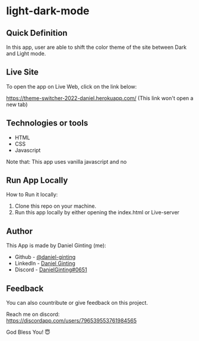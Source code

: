 # light-dark-mode

## Quick Definition

In this app, user are able to shift the color theme of the site between Dark and Light mode.

## Live Site

To open the app on Live Web, click on the link below:

https://theme-switcher-2022-daniel.herokuapp.com/
(This link won't open a new tab)

## Technologies or tools

- HTML
- CSS
- Javascript

Note that: This app uses vanilla javascript and no



## Run App Locally

How to Run it locally:

1. Clone this repo on your machine.
2. Run this app locally by either opening the index.html or Live-server

## Author

This App is made by Daniel Ginting (me):
<!-- - Website - [Add your name here](https://www.your-site.com) -->
- Github - [@daniel-ginting](https://github.com/daniel-ginting)
- LinkedIn - [Daniel Ginting](https://www.linkedin.com/in/daniel-ginting-409813224/)
- Discord - [DanielGinting#0651](https://discordapp.com/users/796539553761984565)

## Feedback
You can also countribute or give feedback on this project.

Reach me on discord:\
https://discordapp.com/users/796539553761984565

God Bless You! 😇





